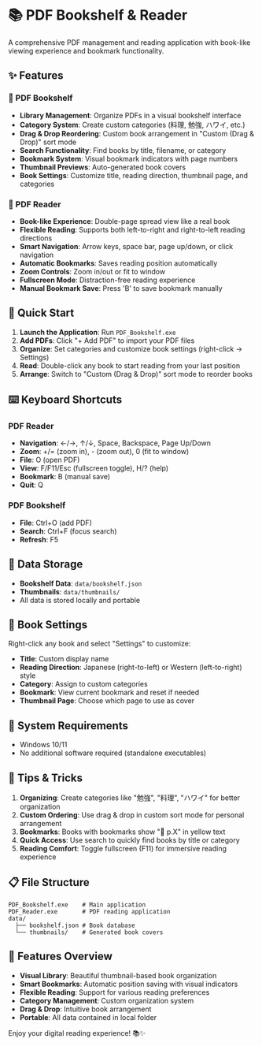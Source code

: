 # 📚 PDF Bookshelf & Reader

A comprehensive PDF management and reading application with book-like viewing experience and bookmark functionality.

## ✨ Features

### 📖 PDF Bookshelf
- **Library Management**: Organize PDFs in a visual bookshelf interface
- **Category System**: Create custom categories (料理, 勉強, ハワイ, etc.)
- **Drag & Drop Reordering**: Custom book arrangement in "Custom (Drag & Drop)" sort mode
- **Search Functionality**: Find books by title, filename, or category
- **Bookmark System**: Visual bookmark indicators with page numbers
- **Thumbnail Previews**: Auto-generated book covers
- **Book Settings**: Customize title, reading direction, thumbnail page, and categories

### 📖 PDF Reader
- **Book-like Experience**: Double-page spread view like a real book
- **Flexible Reading**: Supports both left-to-right and right-to-left reading directions
- **Smart Navigation**: Arrow keys, space bar, page up/down, or click navigation
- **Automatic Bookmarks**: Saves reading position automatically
- **Zoom Controls**: Zoom in/out or fit to window
- **Fullscreen Mode**: Distraction-free reading experience
- **Manual Bookmark Save**: Press 'B' to save bookmark manually

## 🚀 Quick Start

1. **Launch the Application**: Run `PDF_Bookshelf.exe`
2. **Add PDFs**: Click "+ Add PDF" to import your PDF files
3. **Organize**: Set categories and customize book settings (right-click → Settings)
4. **Read**: Double-click any book to start reading from your last position
5. **Arrange**: Switch to "Custom (Drag & Drop)" sort mode to reorder books

## ⌨️ Keyboard Shortcuts

### PDF Reader
- **Navigation**: ←/→, ↑/↓, Space, Backspace, Page Up/Down
- **Zoom**: +/= (zoom in), - (zoom out), 0 (fit to window)
- **File**: O (open PDF)
- **View**: F/F11/Esc (fullscreen toggle), H/? (help)
- **Bookmark**: B (manual save)
- **Quit**: Q

### PDF Bookshelf
- **File**: Ctrl+O (add PDF)
- **Search**: Ctrl+F (focus search)
- **Refresh**: F5

## 📂 Data Storage

- **Bookshelf Data**: `data/bookshelf.json`
- **Thumbnails**: `data/thumbnails/`
- All data is stored locally and portable

## 🔧 Book Settings

Right-click any book and select "Settings" to customize:
- **Title**: Custom display name
- **Reading Direction**: Japanese (right-to-left) or Western (left-to-right) style
- **Category**: Assign to custom categories
- **Bookmark**: View current bookmark and reset if needed
- **Thumbnail Page**: Choose which page to use as cover

## 📱 System Requirements

- Windows 10/11
- No additional software required (standalone executables)

## 🎯 Tips & Tricks

1. **Organizing**: Create categories like "勉強", "料理", "ハワイ" for better organization
2. **Custom Ordering**: Use drag & drop in custom sort mode for personal arrangement
3. **Bookmarks**: Books with bookmarks show "📖 p.X" in yellow text
4. **Quick Access**: Use search to quickly find books by title or category
5. **Reading Comfort**: Toggle fullscreen (F11) for immersive reading experience

## 📋 File Structure

```
PDF_Bookshelf.exe    # Main application
PDF_Reader.exe       # PDF reading application
data/
  ├── bookshelf.json # Book database
  └── thumbnails/    # Generated book covers
```

## 🎨 Features Overview

- **Visual Library**: Beautiful thumbnail-based book organization
- **Smart Bookmarks**: Automatic position saving with visual indicators
- **Flexible Reading**: Support for various reading preferences
- **Category Management**: Custom organization system
- **Drag & Drop**: Intuitive book arrangement
- **Portable**: All data contained in local folder

Enjoy your digital reading experience! 📚✨